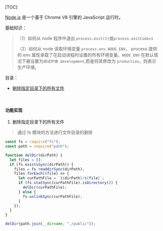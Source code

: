 [TOC]

[Node.js](http://nodejs.cn/) 是一个基于 Chrome V8 引擎的 JavaScript 运行时。

基础知识：

> （1）如何从 node 程序中退出 `process.exit(1)`或`process.exitCode=1`
>
> （2）如何从 node 读取环境变量 `process.env.NODE_ENV`。 process 提供的 env 属性承载了在启动进程时设置的所有环境变量。`NODE_ENV` 在默认情况下被设置为`调试环境 development`,若是将其修改为 `production`，则表示生产环境。

目录：

- [删除指定目录下的所有文件](#delDir)

&nbsp;

#### 功能实现

1. <a name="delDir">删除指定目录下的所有文件</a>

> 通过 fs 模块的方法进行文件目录的删除

```js
const fs = require("fs");
const path = require("path");

function delDir(dirPath) {
  let files = [];
  if (fs.existsSync(dirPath)) {
    files = fs.readdirSync(dirPath);
    files.forEach((file) => {
      let curPathFile = `${dirPath}/${file}`;
      if (fs.statSync(curPathFile).isDirectory()) {
        delDir(curPathFile);
      } else {
        fs.unlinkSync(curPathFile);
      }
    });
  }
}

delDir(path.join(__dirname, "./public"));
```
